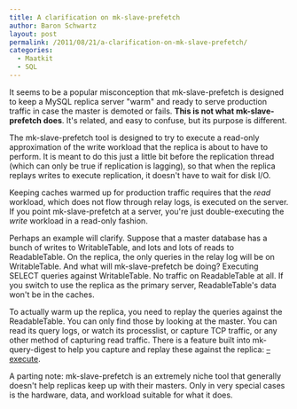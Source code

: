 ```yaml
---
title: A clarification on mk-slave-prefetch
author: Baron Schwartz
layout: post
permalink: /2011/08/21/a-clarification-on-mk-slave-prefetch/
categories:
  - Maatkit
  - SQL
---
```

It seems to be a popular misconception that mk-slave-prefetch is designed to keep a MySQL replica server "warm" and ready to serve production traffic in case the master is demoted or fails. **This is not what mk-slave-prefetch does**. It's related, and easy to confuse, but its purpose is different.

The mk-slave-prefetch tool is designed to try to execute a read-only approximation of the write workload that the replica is about to have to perform. It is meant to do this just a little bit before the replication thread (which can only be true if replication is lagging), so that when the replica replays writes to execute replication, it doesn't have to wait for disk I/O.

Keeping caches warmed up for production traffic requires that the *read* workload, which does not flow through relay logs, is executed on the server. If you point mk-slave-prefetch at a server, you're just double-executing the *write* workload in a read-only fashion.

Perhaps an example will clarify. Suppose that a master database has a bunch of writes to WritableTable, and lots and lots of reads to ReadableTable. On the replica, the only queries in the relay log will be on WritableTable. And what will mk-slave-prefetch be doing? Executing SELECT queries against WritableTable. No traffic on ReadableTable at all. If you switch to use the replica as the primary server, ReadableTable's data won't be in the caches.

To actually warm up the replica, you need to replay the queries against the ReadableTable. You can only find those by looking at the master. You can read its query logs, or watch its processlist, or capture TCP traffic, or any other method of capturing read traffic. There is a feature built into mk-query-digest to help you capture and replay these against the replica: [&#8211;execute][1].

A parting note: mk-slave-prefetch is an extremely niche tool that generally doesn't help replicas keep up with their masters. Only in very special cases is the hardware, data, and workload suitable for what it does.

 [1]: http://www.maatkit.org/doc/mk-query-digest.html#execute
